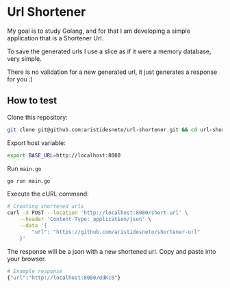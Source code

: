 # Url Shortener

My goal is to study Golang, and for that I am developing a simple application that is a Shortener Url.

To save the generated urls I use a slice as if it were a memory database, very simple.

There is no validation for a new generated url, it just generates a response for you :)

## How to test

Clone this repository:

```bash
git clone git@github.com:aristidesneto/url-shortener.git && cd url-shortener
```

Export host variable:

```bash
export BASE_URL=http://localhost:8080
```

Run `main.go`

```bash
go run main.go
```

Execute the cURL command:

```bash
# Creating shortened urls
curl -X POST --location 'http://localhost:8080/short-url' \
    --header 'Content-Type: application/json' \
    --data '{
        "url": "https://github.com/aristidesneto/shortener-url"
    }'
```

The response will be a json with a new shortened url. Copy and paste into your browser.

```bash
# Example response
{"url":"http://localhost:8080/ddKc0"}
```
